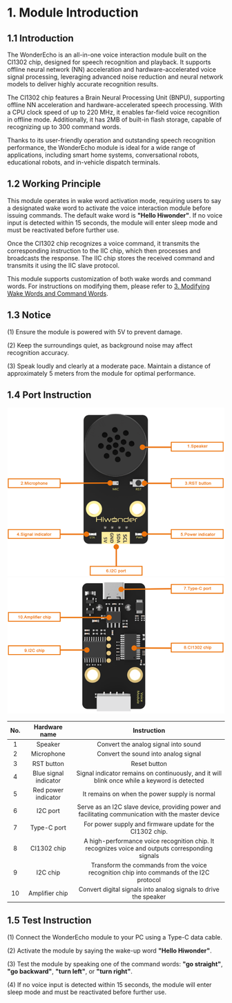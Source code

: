 # 1. Module Introduction

## 1.1 Introduction

The WonderEcho is an all-in-one voice interaction module built on the CI1302 chip, designed for speech recognition and playback. It supports offline neural network (NN) acceleration and hardware-accelerated voice signal processing, leveraging advanced noise reduction and neural network models to deliver highly accurate recognition results.

The CI1302 chip features a Brain Neural Processing Unit (BNPU), supporting offline NN acceleration and hardware-accelerated speech processing. With a CPU clock speed of up to 220 MHz, it enables far-field voice recognition in offline mode. Additionally, it has 2MB of built-in flash storage, capable of recognizing up to 300 command words.

Thanks to its user-friendly operation and outstanding speech recognition performance, the WonderEcho module is ideal for a wide range of applications, including smart home systems, conversational robots, educational robots, and in-vehicle dispatch terminals.

## 1.2 Working Principle

This module operates in wake word activation mode, requiring users to say a designated wake word to activate the voice interaction module before issuing commands. The default wake word is **"Hello Hiwonder"**. If no voice input is detected within 15 seconds, the module will enter sleep mode and must be reactivated before further use.

Once the CI1302 chip recognizes a voice command, it transmits the corresponding instruction to the IIC chip, which then processes and broadcasts the response. The IIC chip stores the received command and transmits it using the IIC slave protocol.

This module supports customization of both wake words and command words. For instructions on modifying them, please refer to [3. Modifying Wake Words and Command Words](3_Modify_Wake_up_and_Command_Words.md).

## 1.3 Notice

(1) Ensure the module is powered with 5V to prevent damage.

(2) Keep the surroundings quiet, as background noise may affect recognition accuracy.

(3) Speak loudly and clearly at a moderate pace. Maintain a distance of approximately 5 meters from the module for optimal performance.

## 1.4 Port Instruction

<img src="../_static/media/chapter_1/image3.png" class="common_img" />

<img src="../_static/media/chapter_1/image4.png" class="common_img" />

| **No.** | **Hardware name** | **Instruction** |
| :--: | :--: | :--: |
| 1 | Speaker | Convert the analog signal into sound |
| 2 | Microphone | Convert the sound into analog signal |
| 3 | RST button | Reset button |
| 4 | Blue signal indicator | Signal indicator remains on continuously, and it will blink once while a keyword is detected |
| 5 | Red power indicator | It remains on when the power supply is normal |
| 6 | I2C port | Serve as an I2C slave device, providing power and facilitating communication with the master device |
| 7 | Type-C port | For power supply and firmware update for the CI1302 chip. |
| 8 | CI1302 chip | A high-performance voice recognition chip. It recognizes voice and outputs corresponding signals |
| 9 | I2C chip | Transform the commands from the voice recognition chip into commands of the I2C protocol |
| 10 | Amplifier chip | Convert digital signals into analog signals to drive the speaker |

## 1.5 Test Instruction

(1) Connect the WonderEcho module to your PC using a Type-C data cable.

(2) Activate the module by saying the wake-up word **"Hello Hiwonder"**.

(3) Test the module by speaking one of the command words: **"go straight"**, **"go backward"**, **"turn left"**, or **"turn right"**.

(4) If no voice input is detected within 15 seconds, the module will enter sleep mode and must be reactivated before further use.